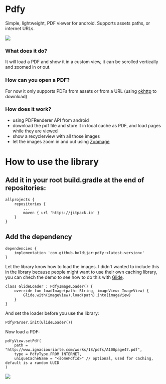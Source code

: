 # Pdfy
Simple, lightweight, PDF viewer for android. Supports assets paths, or internet URLs.

[![](https://jitpack.io/v/boldijar/pdfy.svg)](https://jitpack.io/#boldijar/pdfy)

### What does it do?
It will load a PDF and show it in a custom view, it can be scrolled vertically and zoomed in or out.

### How can you open a PDF?
For now it only supports PDFs from assets or from a URL (using [okhttp](https://square.github.io/okhttp/) to download)

### How does it work?
* using PDFRenderer API from android
* download the pdf file and store it in local cache as PDF, and load pages while they are viewed
* show a recyclerview with all those images
* let the images zoom in and out using [Zoomage](https://github.com/jsibbold/zoomage)

# How to use the library

## Add it in your root build.gradle at the end of repositories:

```
allprojects {
    repositories {
        ...
        maven { url 'https://jitpack.io' }
    }
}
```

## Add the dependency

```
dependencies {
    implementation 'com.github.boldijar:pdfy:<latest-version>'
}
```

Let the library know how to load the images. I didn't wanted to include this in the library because people might want to use their own caching library, you can chech the demo to see how to do this with [Glide](https://github.com/bumptech/glide).

```
class GlideLoader : PdfyImageLoader() {
    override fun loadImage(path: String, imageView: ImageView) {
        Glide.with(imageView).load(path).into(imageView)
    }
}
```

And set the loader before you use the library:
```
PdfyParser.init(GlideLoader())
```

Now load a PDF:

``` 
pdfyView.setPdf(
    path = "http://www.ignaciouriarte.com/works/18/pdfs/A100page47.pdf",
    type = PdfyType.FROM_INTERNET,
    uniqueCacheName = "<somePdfId>" // optional, used for caching, default is a random UUID
)
```


![](https://github.com/boldijar/pdfy/raw/main/gif.gif)


